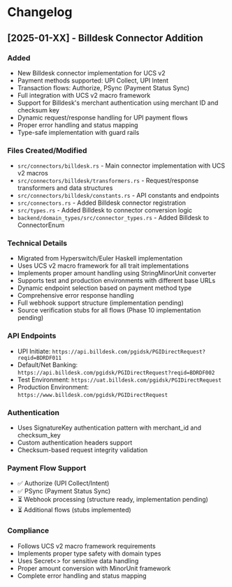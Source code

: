 # Changelog

## [2025-01-XX] - Billdesk Connector Addition

### Added
- New Billdesk connector implementation for UCS v2
- Payment methods supported: UPI Collect, UPI Intent
- Transaction flows: Authorize, PSync (Payment Status Sync)
- Full integration with UCS v2 macro framework
- Support for Billdesk's merchant authentication using merchant ID and checksum key
- Dynamic request/response handling for UPI payment flows
- Proper error handling and status mapping
- Type-safe implementation with guard rails

### Files Created/Modified
- `src/connectors/billdesk.rs` - Main connector implementation with UCS v2 macros
- `src/connectors/billdesk/transformers.rs` - Request/response transformers and data structures
- `src/connectors/billdesk/constants.rs` - API constants and endpoints
- `src/connectors.rs` - Added Billdesk connector registration
- `src/types.rs` - Added Billdesk to connector conversion logic
- `backend/domain_types/src/connector_types.rs` - Added Billdesk to ConnectorEnum

### Technical Details
- Migrated from Hyperswitch/Euler Haskell implementation
- Uses UCS v2 macro framework for all trait implementations
- Implements proper amount handling using StringMinorUnit converter
- Supports test and production environments with different base URLs
- Dynamic endpoint selection based on payment method type
- Comprehensive error response handling
- Full webhook support structure (implementation pending)
- Source verification stubs for all flows (Phase 10 implementation pending)

### API Endpoints
- UPI Initiate: `https://api.billdesk.com/pgidsk/PGIDirectRequest?reqid=BDRDF011`
- Default/Net Banking: `https://api.billdesk.com/pgidsk/PGIDirectRequest?reqid=BDRDF002`
- Test Environment: `https://uat.billdesk.com/pgidsk/PGIDirectRequest`
- Production Environment: `https://www.billdesk.com/pgidsk/PGIDirectRequest`

### Authentication
- Uses SignatureKey authentication pattern with merchant_id and checksum_key
- Custom authentication headers support
- Checksum-based request integrity validation

### Payment Flow Support
- ✅ Authorize (UPI Collect/Intent)
- ✅ PSync (Payment Status Sync)
- ⏳ Webhook processing (structure ready, implementation pending)
- ⏳ Additional flows (stubs implemented)

### Compliance
- Follows UCS v2 macro framework requirements
- Implements proper type safety with domain types
- Uses Secret<> for sensitive data handling
- Proper amount conversion with MinorUnit framework
- Complete error handling and status mapping